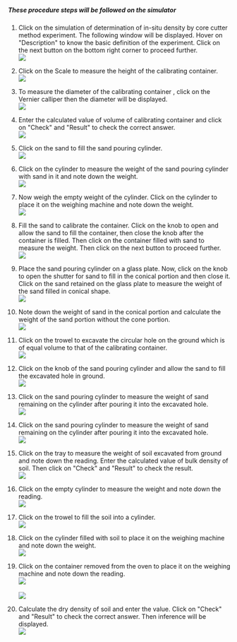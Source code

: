 ##### These procedure steps will be followed on the simulator

1. Click on the simulation of determination of in-situ density by core cutter method experiment. The following window will be displayed. Hover on "Description" to know the basic definition of the experiment. Click on the next button on the bottom right corner to proceed further. <br>
<img src="images/1.png"><br>

2. Click on the Scale to measure the height of the calibrating container. <br>
<img src="images/3.png"><br>

3. To measure the diameter of the calibrating container , click on the Vernier calliper then the diameter will be displayed. <br>
<img src="images/4.png"><br>

4. Enter the calculated value of volume of calibrating container and click on "Check" and "Result" to check the correct answer.  <br>
<img src="images/5.png"><br>

5. Click on the sand to fill the sand pouring cylinder.<br>
<img src="images/7.png"><br>

6. Click on the cylinder to  measure the weight of the sand pouring cylinder with sand in it and note down the weight.<br>
<img src="images/8.png"><br>

7. Now weigh the empty weight of the cylinder. Click on the cylinder to place it on the weighing machine and note down the weight.<br>
<img src="images/9.png"><br>

8. Fill the sand to calibrate the container. Click on the knob to open and allow the sand to fill the container, then close the knob after the container is filled. Then click on the container filled with sand to measure the weight. Then click on the next button to proceed further. <br>
<img src="images/12.png"><br>

9. Place the sand pouring cylinder on a glass plate. Now, click on the knob to open the shutter for sand to fill in the conical portion and then close it. Click on the sand retained on the glass plate to measure the weight of the sand filled in conical shape.<br>
<img src="images/13.png"><br>

10. Note down the weight of sand in the conical portion and calculate the weight of the sand portion without the cone portion.<br>
<img src="images/15.png"><br>

11. Click on the trowel to excavate the circular hole on the ground which is of equal volume to that of the calibrating container. <br>
<img src="images/17.png"><br>

12. Click on the knob of the sand pouring cylinder and allow the sand to fill the excavated hole in ground.  <br>
<img src="images/20.png"><br>

13. Click on the sand pouring cylinder to measure the weight of sand remaining on the cylinder after pouring it into the excavated hole.<br>
<img src="images/20.png"><br>

14.  Click on the sand pouring cylinder to measure the weight of sand remaining on the cylinder after pouring it into the excavated hole.<br>
<img src="images/19.png"><br>

15. Click on the tray to measure the weight of soil excavated from ground and note down the reading.  Enter the calculated value of bulk density of soil. Then click on "Check" and "Result" to check the result.<br>
<img src="images/27.png"><br>

16. Click on the empty cylinder to measure the weight and note down the reading.<br>
<img src="images/22.png"><br>

17. Click on the trowel to fill the soil into a cylinder.<br>
<img src="images/23.png"><br>

18. Click on the cylinder filled with soil to place it on the weighing machine and note down the weight.<br>
<img src="images/26.png"><br>

19. Click on the container removed from the oven to place it on the weighing machine and note down the reading.<br>
<img src="images/25.png"><br><br>
<img src="images/26.png"><br>

20. Calculate the dry density of soil and enter the value. Click on "Check" and "Result" to check the correct answer. Then inference will be displayed. <br>
<img src="images/29.png"><br><br><br>
